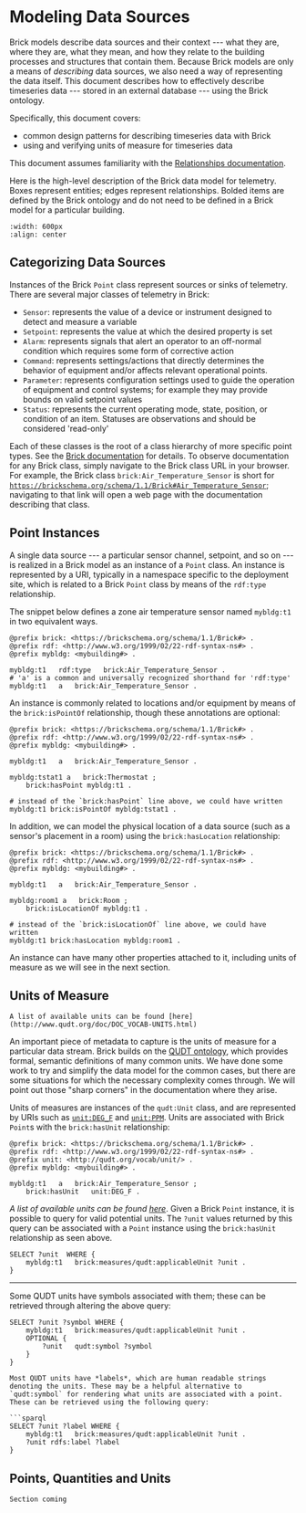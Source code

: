 Modeling Data Sources
=====================

Brick models describe data sources and their context --- what they are, where they are, what they mean, and how they relate to the building processes and structures that contain them. Because Brick models are only a means of *describing* data sources, we also need a way of representing the data itself. This document describes how to effectively describe timeseries data --- stored in an external database --- using the Brick ontology.

Specifically, this document covers:
- common design patterns for describing timeseries data with Brick
- using and verifying units of measure for timeseries data

This document assumes familiarity with the [Relationships documentation](https://brickschema.org/relationships/).

Here is the high-level description of the Brick data model for telemetry. Boxes represent entities; edges represent relationships. Bolded items are defined by the Brick ontology and do not need to be defined in a Brick model for a particular building.

```{image} ../img/brick-point-unit.png
:width: 600px
:align: center
```

## Categorizing Data Sources

Instances of the Brick `Point` class represent sources or sinks of telemetry. There are several major classes of telemetry in Brick:
- `Sensor`: represents the value of a device or instrument designed to detect and measure a variable
- `Setpoint`:  represents the value at which the desired property is set
- `Alarm`: represents signals that alert an operator to an off-normal condition which requires some form of corrective action
- `Command`: represents settings/actions that directly determines the behavior of equipment and/or affects relevant operational points.
- `Parameter`: represents configuration settings used to guide the operation of equipment and control systems; for example they may provide bounds on valid setpoint values
- `Status`: represents the current operating mode, state, position, or condition of an item. Statuses are observations and should be considered 'read-only'

Each of these classes is the root of a class hierarchy of more specific point types. See the [Brick documentation](https://brickschema.org/ontology/1.1/classes/Point) for details. To observe documentation for any Brick class, simply navigate to the Brick class URL in your browser. For example, the Brick class `brick:Air_Temperature_Sensor` is short for [`https://brickschema.org/schema/1.1/Brick#Air_Temperature_Sensor`](https://brickschema.org/schema/1.1/Brick#Air_Temperature_Sensor); navigating to that link will open a web page with the documentation describing that class.

## Point Instances

A single data source --- a particular sensor channel, setpoint, and so on --- is realized in a Brick model as an instance of a `Point` class. An instance is represented by a URI, typically in a namespace specific to the deployment site, which is related to a Brick `Point` class by means of the `rdf:type` relationship.

The snippet below defines a zone air temperature sensor named `mybldg:t1` in two equivalent ways.

```turtle
@prefix brick: <https://brickschema.org/schema/1.1/Brick#> .
@prefix rdf: <http://www.w3.org/1999/02/22-rdf-syntax-ns#> .
@prefix mybldg: <mybuilding#> .

mybldg:t1   rdf:type   brick:Air_Temperature_Sensor .
# 'a' is a common and universally recognized shorthand for 'rdf:type'
mybldg:t1   a   brick:Air_Temperature_Sensor .
```

An instance is commonly related to locations and/or equipment by means of the `brick:isPointOf` relationship, though these annotations are optional:

```turtle
@prefix brick: <https://brickschema.org/schema/1.1/Brick#> .
@prefix rdf: <http://www.w3.org/1999/02/22-rdf-syntax-ns#> .
@prefix mybldg: <mybuilding#> .

mybldg:t1   a   brick:Air_Temperature_Sensor .

mybldg:tstat1 a   brick:Thermostat ;
    brick:hasPoint mybldg:t1 .

# instead of the `brick:hasPoint` line above, we could have written
mybldg:t1 brick:isPointOf mybldg:tstat1 .
```

In addition, we can model the physical location of a data source (such as a sensor's placement in a room) using the `brick:hasLocation` relationship:


```turtle
@prefix brick: <https://brickschema.org/schema/1.1/Brick#> .
@prefix rdf: <http://www.w3.org/1999/02/22-rdf-syntax-ns#> .
@prefix mybldg: <mybuilding#> .

mybldg:t1   a   brick:Air_Temperature_Sensor .

mybldg:room1 a   brick:Room ;
    brick:isLocationOf mybldg:t1 .

# instead of the `brick:isLocationOf` line above, we could have written
mybldg:t1 brick:hasLocation mybldg:room1 .
```

An instance can have many other properties attached to it, including units of measure as we will see in the next section.

## Units of Measure

```{note}
A list of available units can be found [here](http://www.qudt.org/doc/DOC_VOCAB-UNITS.html)
```

An important piece of metadata to capture is the units of measure for a particular data stream. Brick builds on the [QUDT ontology](http://qudt.org/), which provides formal, semantic definitions of many common units. We have done some work to try and simplify the data model for the common cases, but there are some situations for which the necessary complexity comes through. We will point out those "sharp corners" in the documentation where they arise.

Units of measures are instances of the `qudt:Unit` class, and are represented by URIs such as [`unit:DEG_F`](http://qudt.org/vocab/unit/DEG_F) and [`unit:PPM`](http://qudt.org/vocab/unit/PPM). Units are associated with Brick `Point`s with the `brick:hasUnit` relationship:

```turtle
@prefix brick: <https://brickschema.org/schema/1.1/Brick#> .
@prefix rdf: <http://www.w3.org/1999/02/22-rdf-syntax-ns#> .
@prefix unit: <http://qudt.org/vocab/unit/> .
@prefix mybldg: <mybuilding#> .

mybldg:t1   a   brick:Air_Temperature_Sensor ;
    brick:hasUnit   unit:DEG_F .
```

*A list of available units can be found [here](http://www.qudt.org/doc/DOC_VOCAB-UNITS.html)*. Given a Brick `Point` instance, it is possible to query for valid potential units. The `?unit` values returned by this query can be associated with a `Point` instance using the `brick:hasUnit` relationship as seen above.

```sparql
SELECT ?unit  WHERE {
    mybldg:t1   brick:measures/qudt:applicableUnit ?unit .
}
```

---

Some QUDT units have symbols associated with them; these can be retrieved through altering the above query:

```sparql
SELECT ?unit ?symbol WHERE {
    mybldg:t1   brick:measures/qudt:applicableUnit ?unit .
    OPTIONAL {
        ?unit   qudt:symbol ?symbol
    }
}
```

```{note}
Most QUDT units have *labels*, which are human readable strings denoting the units. These may be a helpful alternative to `qudt:symbol` for rendering what units are associated with a point. These can be retrieved using the following query:

```sparql
SELECT ?unit ?label WHERE {
    mybldg:t1   brick:measures/qudt:applicableUnit ?unit .
    ?unit rdfs:label ?label
}
```


## Points, Quantities and Units

```{warning}
Section coming
```
